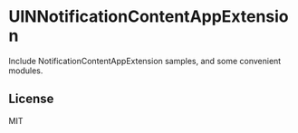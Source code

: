 # UINNotificationContentAppExtension
Include NotificationContentAppExtension samples, and some convenient modules.

## License
MIT
